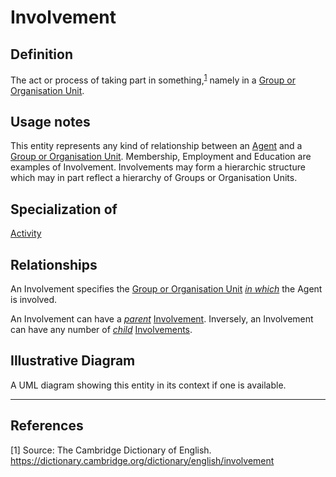# Involvement

## Definition
The act or process of taking part in something,<sup>[1](#fn1)</sup> namely in a [Group or Organisation Unit](../entities/Group_or_Organisation_Unit.md).

## Usage notes
This entity represents any kind of relationship between an [Agent](../entities/Agent.md) and a [Group or Organisation Unit](../entities/Group_or_Organisation_Unit.md).
Membership, Employment and Education are examples of Involvement.
Involvements may form a hierarchic structure which may in part reflect a hierarchy of Groups or Organisation Units.

## Specialization of
[Activity](../entities/Activity.md)

## Relationships
<a name="rel__in">An Involvement specifies the [Group or Organisation Unit](../entities/Group_or_Organisation_Unit.md) *[in which](../entities/Group_or_Organisation_Unit.md#user-content-rel__has-involvement)* the Agent is involved.</a>

<a name="rel__have-parent">An Involvement can have a *[parent](../entities/Involvement.md#user-content-rel__have-child)* [Involvement](../entities/Involvement.md).</a>
Inversely, <a name="rel__have-child">an Involvement can have any number of *[child](../entities/Involvement.md#user-content-rel__have-parent)* [Involvements](../entities/Involvement.md).</a>

## Illustrative Diagram
A UML diagram showing this entity in its context if one is available.

---
## References
<a name="fn1">\[1\]</a> Source: The Cambridge Dictionary of English. https://dictionary.cambridge.org/dictionary/english/involvement
